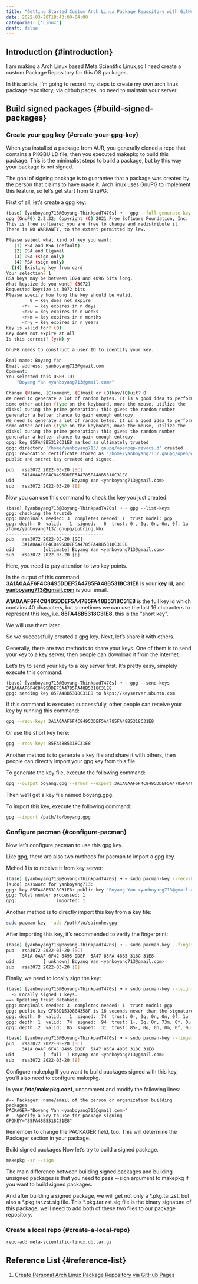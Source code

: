 ```yaml
---
title: "Getting Started Custom Arch Linux Package Repository with GitHub"
date: 2022-03-20T18:43:00-04:00
categories: ["Linux"]
draft: false
---
```


## Introduction {#introduction}

I am making a Arch Linux based Meta Scientific Linux,so I need create a custom Package Repository for this OS packages.

In this article, I’m going to record my steps to create my own arch linux package repository, via github pages, no need to maintain your server.


## Build signed packages {#build-signed-packages}


### Create your gpg key {#create-your-gpg-key}

When you installed a package from AUR, you generally cloned a repo that contains a PKGBUILD file, then you executed makepkg to build this package. This is the minimalist steps to build a package, but by this way your package is not signed.

The goal of signing package is to guarantee that a package was created by the person that claims to have made it. Arch linux uses GnuPG to implement this feature, so let’s get start from GnuPG.

First of all, let’s create a gpg key:

```bash
(base) [yanboyang713@Boyang-ThinkpadT470s] ➜ ~ gpg --full-generate-key
gpg (GnuPG) 2.2.32; Copyright (C) 2021 Free Software Foundation, Inc.
This is free software: you are free to change and redistribute it.
There is NO WARRANTY, to the extent permitted by law.

Please select what kind of key you want:
   (1) RSA and RSA (default)
   (2) DSA and Elgamal
   (3) DSA (sign only)
   (4) RSA (sign only)
  (14) Existing key from card
Your selection? 1
RSA keys may be between 1024 and 4096 bits long.
What keysize do you want? (3072)
Requested keysize is 3072 bits
Please specify how long the key should be valid.
         0 = key does not expire
      <n>  = key expires in n days
      <n>w = key expires in n weeks
      <n>m = key expires in n months
      <n>y = key expires in n years
Key is valid for? (0)
Key does not expire at all
Is this correct? (y/N) y

GnuPG needs to construct a user ID to identify your key.

Real name: Boyang Yan
Email address: yanboyang713@gmail.com
Comment:
You selected this USER-ID:
    "Boyang Yan <yanboyang713@gmail.com>"

Change (N)ame, (C)omment, (E)mail or (O)kay/(Q)uit? O
We need to generate a lot of random bytes. It is a good idea to perform
some other action (type on the keyboard, move the mouse, utilize the
disks) during the prime generation; this gives the random number
generator a better chance to gain enough entropy.
We need to generate a lot of random bytes. It is a good idea to perform
some other action (type on the keyboard, move the mouse, utilize the
disks) during the prime generation; this gives the random number
generator a better chance to gain enough entropy.
gpg: key 85FA48B5318C31E8 marked as ultimately trusted
gpg: directory '/home/yanboyang713/.gnupg/openpgp-revocs.d' created
gpg: revocation certificate stored as '/home/yanboyang713/.gnupg/openpgp-revocs.d/3A1A0AAF6F4C8495DDEF5A4785FA48B5318C31E8.rev'
public and secret key created and signed.

pub   rsa3072 2022-03-20 [SC]
      3A1A0AAF6F4C8495DDEF5A4785FA48B5318C31E8
uid                      Boyang Yan <yanboyang713@gmail.com>
sub   rsa3072 2022-03-20 [E]
```

Now you can use this command to check the key you just created:

```console
(base) [yanboyang713@Boyang-ThinkpadT470s] ➜ ~ gpg --list-keys
gpg: checking the trustdb
gpg: marginals needed: 3  completes needed: 1  trust model: pgp
gpg: depth: 0  valid:   1  signed:   0  trust: 0-, 0q, 0n, 0m, 0f, 1u
/home/yanboyang713/.gnupg/pubring.kbx
-------------------------------------
pub   rsa3072 2022-03-20 [SC]
      3A1A0AAF6F4C8495DDEF5A4785FA48B5318C31E8
uid           [ultimate] Boyang Yan <yanboyang713@gmail.com>
sub   rsa3072 2022-03-20 [E]
```

Here, you need to pay attention to two key points.

In the output of this command, **3A1A0AAF6F4C8495DDEF5A4785FA48B5318C31E8** is your **key id**, and **yanboyang713@gmail.com** is your email.

**A1A0AAF6F4C8495DDEF5A4785FA48B5318C31E8** is the full key id which contains 40 characters, but sometimes we can use the last 16 characters to represent this key, i.e. **85FA48B5318C31E8**, this is the "short key".

We will use them later.

So we successfully created a gpg key. Next, let’s share it with others.

Generally, there are two methods to share your keys. One of them is to send your key to a key server, then people can download it from the Internet.

Let’s try to send your key to a key server first. It’s pretty easy, simplely execute this command:

```console
(base) [yanboyang713@Boyang-ThinkpadT470s] ➜ ~ gpg --send-keys 3A1A0AAF6F4C8495DDEF5A4785FA48B5318C31E8
gpg: sending key 85FA48B5318C31E8 to hkps://keyserver.ubuntu.com
```

If this command is executed successfully, other people can receive your key by running this command:

```bash
gpg --recv-keys 3A1A0AAF6F4C8495DDEF5A4785FA48B5318C31E8
```

Or use the short key here:

```bash
gpg --recv-keys 85FA48B5318C31E8
```

Another method is to generate a key file and share it with others, then people can directly import your gpg key from this file.

To generate the key file, execute the following command:

```bash
gpg --output boyang.gpg --armor --export 3A1A0AAF6F4C8495DDEF5A4785FA48B5318C31E8
```

Then we’ll get a key file named boyang.gpg.

To import this key, execute the following command:

```bash
gpg --import /path/to/boyang.gpg
```


### Configure pacman {#configure-pacman}

Now let’s configure pacman to use this gpg key.

Like gpg, there are also two methods for pacman to import a gpg key.

Mehod 1 is to receive it from key server:

```bash
(base) [yanboyang713@Boyang-ThinkpadT470s] ➜ ~ sudo pacman-key --recv-keys 3A1A0AAF6F4C8495DDEF5A4785FA48B5318C31E8
[sudo] password for yanboyang713:
gpg: key 85FA48B5318C31E8: public key "Boyang Yan <yanboyang713@gmail.com>" imported
gpg: Total number processed: 1
gpg:               imported: 1
```

Another method is to directly import this key from a key file:

```bash
sudo pacman-key --add /path/to/sainnhe.gpg
```

After importing this key, it’s recommended to verify the fingerprint:

```bash
(base) [yanboyang713@Boyang-ThinkpadT470s] ➜ ~ sudo pacman-key --finger 85FA48B5318C31E8
pub   rsa3072 2022-03-20 [SC]
      3A1A 0AAF 6F4C 8495 DDEF  5A47 85FA 48B5 318C 31E8
uid           [ unknown] Boyang Yan <yanboyang713@gmail.com>
sub   rsa3072 2022-03-20 [E]
```

Finally, we need to locally sign the key:

```bash
(base) [yanboyang713@Boyang-ThinkpadT470s] ➜ ~ sudo pacman-key --lsign-key 85FA48B5318C31E8
  -> Locally signed 1 keys.
==> Updating trust database...
gpg: marginals needed: 3  completes needed: 1  trust model: pgp
gpg: public key CF66D153D884358F is 16 seconds newer than the signature
gpg: depth: 0  valid:   1  signed:  74  trust: 0-, 0q, 0n, 0m, 0f, 1u
gpg: depth: 1  valid:  74  signed:  94  trust: 1-, 0q, 0n, 73m, 0f, 0u
gpg: depth: 2  valid:  85  signed:  31  trust: 85-, 0q, 0n, 0m, 0f, 0u
```

```bash
(base) [yanboyang713@Boyang-ThinkpadT470s] ➜ ~ sudo pacman-key --finger 85FA48B5318C31E8
pub   rsa3072 2022-03-20 [SC]
      3A1A 0AAF 6F4C 8495 DDEF  5A47 85FA 48B5 318C 31E8
uid           [  full  ] Boyang Yan <yanboyang713@gmail.com>
sub   rsa3072 2022-03-20 [E]
```

Configure makepkg
If you want to build packages signed with this key, you’ll also need to configure makepkg.

In your **/etc/makepkg.conf**, uncomment and modify the following lines:

```file
#-- Packager: name/email of the person or organization building packages
PACKAGER="Boyang Yan <yanboyang713@gmail.com>"
#-- Specify a key to use for package signing
GPGKEY="85FA48B5318C31E8"
```

Remember to change the PACKAGER field, too. This will determine the Packager section in your package.

Build signed packages
Now let’s try to build a signed package.

```bash
makepkg -sr --sign
```

The main difference between building signed packages and building unsigned packages is that you need to pass --sign argument to makepkg if you want to build signed packages.

And after building a signed package, we will get not only a \*.pkg.tar.zst, but also a \*.pkg.tar.zst.sig file. This \*.pkg.tar.zst.sig file is the binary signature of this package, we’ll need to add both of these two files to our package repository.


### Create a local repo {#create-a-local-repo}

```bash
repo-add meta-scientific-linux.db.tar.gz
```


## Reference List {#reference-list}

1.  [Create Personal Arch Linux Package Repository via GitHub Pages](https://www.sainnhe.dev/post/create-personal-arch-linux-package-repository/)
